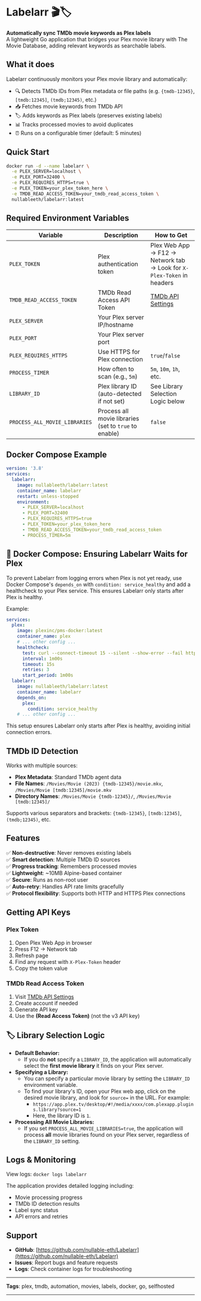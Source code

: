 # Labelarr 🎬🏷️

**Automatically sync TMDb movie keywords as Plex labels**  
A lightweight Go application that bridges your Plex movie library with The Movie Database, adding relevant keywords as searchable labels.

## What it does

Labelarr continuously monitors your Plex movie library and automatically:

- 🔍 Detects TMDb IDs from Plex metadata or file paths (e.g. `{tmdb-12345}`, `[tmdb:12345]`, `(tmdb;12345)`, etc.)
- 📥 Fetches movie keywords from TMDb API
- 🏷️ Adds keywords as Plex labels (preserves existing labels)
- 📊 Tracks processed movies to avoid duplicates
- ⏰ Runs on a configurable timer (default: 5 minutes)

## Quick Start

```bash
docker run -d --name labelarr \
  -e PLEX_SERVER=localhost \
  -e PLEX_PORT=32400 \
  -e PLEX_REQUIRES_HTTPS=true \
  -e PLEX_TOKEN=your_plex_token_here \
  -e TMDB_READ_ACCESS_TOKEN=your_tmdb_read_access_token \
  nullableeth/labelarr:latest
```

## Required Environment Variables

| Variable                  | Description                        | How to Get                                                                 |
|---------------------------|------------------------------------|----------------------------------------------------------------------------|
| `PLEX_TOKEN`              | Plex authentication token          | Plex Web App → F12 → Network tab → Look for `X-Plex-Token` in headers      |
| `TMDB_READ_ACCESS_TOKEN`  | TMDb Read Access API Token         | [TMDb API Settings](https://www.themoviedb.org/settings/api)               |
| `PLEX_SERVER`             | Your Plex server IP/hostname       |                                                                            |
| `PLEX_PORT`               | Your Plex server port              |                                                                            |
| `PLEX_REQUIRES_HTTPS`     | Use HTTPS for Plex connection      | `true`/`false`                                                             |
| `PROCESS_TIMER`           | How often to scan (e.g., `5m`)     | `5m`, `10m`, `1h`, etc.                                                    |
| `LIBRARY_ID`              | Plex library ID (auto-detected if not set) | See Library Selection Logic below                                          |
| `PROCESS_ALL_MOVIE_LIBRARIES` | Process all movie libraries (set to `true` to enable) | `false` |

## Docker Compose Example

```yaml
version: '3.8'
services:
  labelarr:
    image: nullableeth/labelarr:latest
    container_name: labelarr
    restart: unless-stopped
    environment:
      - PLEX_SERVER=localhost
      - PLEX_PORT=32400
      - PLEX_REQUIRES_HTTPS=true
      - PLEX_TOKEN=your_plex_token_here
      - TMDB_READ_ACCESS_TOKEN=your_tmdb_read_access_token
      - PROCESS_TIMER=5m
```

## 🐳 Docker Compose: Ensuring Labelarr Waits for Plex

To prevent Labelarr from logging errors when Plex is not yet ready, use Docker Compose's `depends_on` with `condition: service_healthy` and add a healthcheck to your Plex service. This ensures Labelarr only starts after Plex is healthy.

Example:

```yaml
services:
  plex:
    image: plexinc/pms-docker:latest
    container_name: plex
    # ... other config ...
    healthcheck:
      test: curl --connect-timeout 15 --silent --show-error --fail http://localhost:32400/identity
      interval: 1m00s
      timeout: 15s
      retries: 3
      start_period: 1m00s
  labelarr:
    image: nullableeth/labelarr:latest
    container_name: labelarr
    depends_on:
      plex:
        condition: service_healthy
    # ... other config ...
```

This setup ensures Labelarr only starts after Plex is healthy, avoiding initial connection errors.

## TMDb ID Detection

Works with multiple sources:

- **Plex Metadata**: Standard TMDb agent data
- **File Names**: `/Movies/Movie (2023) {tmdb-12345}/movie.mkv`, `/Movies/Movie [tmdb:12345]/movie.mkv`
- **Directory Names**: `/Movies/Movie {tmdb-12345}/`, `/Movies/Movie [tmdb:12345]/`

Supports various separators and brackets: `{tmdb-12345}`, `[tmdb:12345]`, `(tmdb;12345)`, etc.

## Features

✅ **Non-destructive**: Never removes existing labels  
✅ **Smart detection**: Multiple TMDb ID sources  
✅ **Progress tracking**: Remembers processed movies  
✅ **Lightweight**: ~10MB Alpine-based container  
✅ **Secure**: Runs as non-root user  
✅ **Auto-retry**: Handles API rate limits gracefully  
✅ **Protocol flexibility**: Supports both HTTP and HTTPS Plex connections  

## Getting API Keys

### Plex Token

1. Open Plex Web App in browser
2. Press F12 → Network tab
3. Refresh page
4. Find any request with `X-Plex-Token` header
5. Copy the token value

### TMDb Read Access Token

1. Visit [TMDb API Settings](https://www.themoviedb.org/settings/api)
2. Create account if needed
3. Generate API key
4. Use the **(Read Access Token)** (not the v3 API key)

## 🏷️ Library Selection Logic

- **Default Behavior:**
  - If you do **not** specify a `LIBRARY_ID`, the application will automatically select the **first movie library** it finds on your Plex server.
- **Specifying a Library:**
  - You can specify a particular movie library by setting the `LIBRARY_ID` environment variable.
  - To find your library's ID, open your Plex web app, click on the desired movie library, and look for `source=` in the URL. For example:
    - `https://app.plex.tv/desktop/#!/media/xxxx/com.plexapp.plugins.library?source=1`
    - Here, the library ID is `1`.
- **Processing All Movie Libraries:**
  - If you set `PROCESS_ALL_MOVIE_LIBRARIES=true`, the application will process **all** movie libraries found on your Plex server, regardless of the `LIBRARY_ID` setting.

## Logs & Monitoring

View logs: `docker logs labelarr`

The application provides detailed logging including:

- Movie processing progress
- TMDb ID detection results  
- Label sync status
- API errors and retries

## Support

- **GitHub**: [https://github.com/nullable-eth/Labelarr](https://github.com/nullable-eth/Labelarr)
- **Issues**: Report bugs and feature requests
- **Logs**: Check container logs for troubleshooting

---

**Tags**: plex, tmdb, automation, movies, labels, docker, go, selfhosted

---
